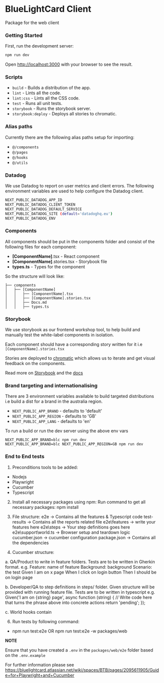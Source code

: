 # BlueLightCard Client

Package for the web client

### Getting Started

First, run the development server:

```bash
npm run dev
```

Open [http://localhost:3000](http://localhost:3000) with your browser to see the result.

### Scripts

 - `build` - Builds a distribution of the app.
 - `lint` - Lints all the code.
 - `lint:css` - Lints all the CSS code.
 - `test` - Runs all unit tests.
 - `storybook` - Runs the storybook server.
 - `storybook:deploy` - Deploys all stories to chromatic.

### Alias paths
Currently there are the following alias paths setup for importing:
 - `@/components`
 - `@/pages`
 - `@/hooks`
 - `@/utils`

### Datadog
We use Datadog to report on user metrics and client errors. The following environment variables are used to help configure the Datadog client.
```sh
NEXT_PUBLIC_DATADOG_APP_ID
NEXT_PUBLIC_DATADOG_CLIENT_TOKEN
NEXT_PUBLIC_DATADOG_DEFAULT_SERVICE
NEXT_PUBLIC_DATADOG_SITE (default='datadoghq.eu')
NEXT_PUBLIC_DATADOG_ENV
```

### Components
All components should be put in the components folder and consist of the following files for each component:
 - **[ComponentName]**.tsx - React component
 - **[ComponentName]**.stories.tsx - Storybook file
 - **types.ts** - Types for the component

So the structure will look like:
```
├── components
│   ├── [ComponentName]
│   │   ├── [ComponentName].tsx
│   │   ├── [ComponentName].stories.tsx
│   │   ├── Docs.md
│   │   ├── types.ts
```

### Storybook
We use storybook as our frontend workshop tool, to help build and manually test the white-label components in isolation.

Each component should have a corresponding story written for it i.e `[ComponentName].stories.tsx`

Stories are deployed to [chromatic](https://www.chromatic.com/) which allows us to iterate and get visual feedback on the components.

Read more on [Storybook](https://storybook.js.org/) and the [docs](https://storybook.js.org/docs/react/why-storybook)

### Brand targeting and internationalising
There are 3 environment variables available to build targeted distributions i.e build a dist for a brand in the australia region.

 - `NEXT_PUBLIC_APP_BRAND` - defaults to 'default'
 - `NEXT_PUBLIC_APP_REGION` - defaults to 'GB'
 - `NEXT_PUBLIC_APP_LANG` - defaults to 'en'

To run a build or run the dev server using the above env vars
```
NEXT_PUBLIC_APP_BRAND=blc npm run dev
NEXT_PUBLIC_APP_BRAND=blc NEXT_PUBLIC_APP_REGION=GB npm run dev
```
### End to End tests
1. Preconditions tools to be added:
- Nodejs
- Playwright 
- Cucumber 
- Typescript

2. Install all necessary packages using npm: Run command to get all necessary packages:
npm install

3. File structure:
e2e -> Contains all the features & Typescript code
test-results -> Contains all the reports related file
e2e\features -> write your features here
e2e\steps -> Your step definitions goes here
e2e\support\world.ts -> Browser setup and teardown logic
cucumber.json -> cucumber configuration
package.json -> Contains all the dependencies

4. Cucumber structure:

a. QA/Product to write in feature folders. Tests are to be written in Gherkin format.
e.g.
Feature: name of feature
Background: background
Scenario: the test
Given I am on x page
When I click on login button
Then I should be on login page

b. Developer/QA to step definitions in steps/ folder. Given structure will be provided with running feature file. Tests are to be written in typescript
e.g.
Given('I am on {string} page', async function (string) {
           // Write code here that turns the phrase above into concrete actions
           return 'pending';
         });

c. World hooks contain 

6. Run tests by following command:
- npm run test:e2e OR npm run test:e2e -w packages/web

**NOTE**

Ensure that you have created a `.env` in the `packages/web/e2e` folder based on the `.env.example`

For further information please see https://bluelightcard.atlassian.net/wiki/spaces/BTB/pages/2095611905/Guide+for+Playwright+and+Cucumber

